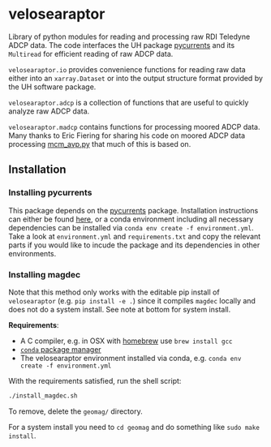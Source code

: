 velosearaptor
=============

Library of python modules for reading and processing raw RDI Teledyne ADCP data. The code interfaces the UH package [pycurrents](https://currents.soest.hawaii.edu/hgstage/pycurrents) and its `Multiread` for efficient reading of raw ADCP data.

`velosearaptor.io` provides convenience functions for reading raw data either into an `xarray.Dataset` or into the output structure format provided by the UH software package.

`velosearaptor.adcp` is a collection of functions that are useful to quickly analyze raw ADCP data.

`velosearaptor.madcp` contains functions for processing moored ADCP data. Many thanks to Eric Fiering for sharing his code on moored ADCP data processing [mcm_avp.py](https://currents.soest.hawaii.edu/hgstage/pycurrents/file/tip/pycurrents/adcp/mcm_avg.py) that much of this is based on.

## Installation

### Installing pycurrents

This package depends on the [pycurrents](https://currents.soest.hawaii.edu/hgstage/pycurrents) package. Installation instructions can either be found [here](https://currents.soest.hawaii.edu/ocn_data_analysis/installation.html), or a conda environment including all necessary dependencies can be installed via `conda env create -f environment.yml`. Take a look at `environment.yml` and `requirements.txt` and copy the relevant parts if you would like to incude the package and its dependencies in other environments.


### Installing magdec

Note that this method only works with the editable pip install of `velosearaptor` (e.g. `pip install -e .`) since it compiles `magdec` locally and does not do a system install. See note at bottom for system install.

**Requirements**:
-  A C compiler, e.g. in OSX with [homebrew](https://brew.sh/) use `brew install gcc`
- [`conda` package manager](https://docs.conda.io/projects/conda/en/latest/user-guide/install/index.html)
- The velosearaptor environment installed via conda, e.g. `conda env create -f environment.yml`

With the requirements satisfied, run the shell script:
```bash
./install_magdec.sh
```

To remove, delete the `geomag/` directory.

For a system install you need to `cd geomag` and do something like `sudo make install`.
